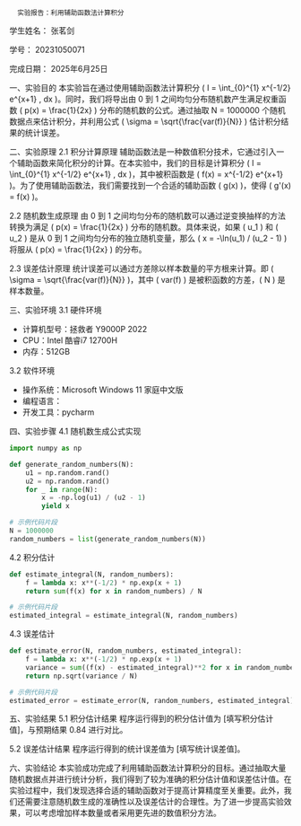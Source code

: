       实验报告：利用辅助函数法计算积分

学生姓名： 张茗剑

学号： 20231050071

完成日期： 2025年6月25日

一、实验目的
本实验旨在通过使用辅助函数法计算积分 \( I = \int_{0}^{1} x^{-1/2} e^{x+1} \, dx \)。同时，我们将导出由 0 到 1 之间均匀分布随机数产生满足权重函数 \( p(x) = \frac{1}{2x} \) 分布的随机数的公式。通过抽取 N = 1000000 个随机数据点来估计积分，并利用公式 \( \sigma = \sqrt{\frac{var(f)}{N}} \) 估计积分结果的统计误差。

二、实验原理
2.1 积分计算原理
辅助函数法是一种数值积分技术，它通过引入一个辅助函数来简化积分的计算。在本实验中，我们的目标是计算积分 \( I = \int_{0}^{1} x^{-1/2} e^{x+1} \, dx \)，其中被积函数是 \( f(x) = x^{-1/2} e^{x+1} \)。为了使用辅助函数法，我们需要找到一个合适的辅助函数 \( g(x) \)，使得 \( g'(x) = f(x) \)。

2.2 随机数生成原理
由 0 到 1 之间均匀分布的随机数可以通过逆变换抽样的方法转换为满足 \( p(x) = \frac{1}{2x} \) 分布的随机数。具体来说，如果 \( u_1 \) 和 \( u_2 \) 是从 0 到 1 之间均匀分布的独立随机变量，那么 \( x = -\ln(u_1) / (u_2 - 1) \) 将服从 \( p(x) = \frac{1}{2x} \) 的分布。

2.3 误差估计原理
统计误差可以通过方差除以样本数量的平方根来计算。即 \( \sigma = \sqrt{\frac{var(f)}{N}} \)，其中 \( var(f) \) 是被积函数的方差，\( N \) 是样本数量。

三、实验环境
3.1 硬件环境
- 计算机型号：拯救者 Y9000P 2022
- CPU：Intel 酷睿i7 12700H
- 内存：512GB

3.2 软件环境
- 操作系统：Microsoft Windows 11 家庭中文版
- 编程语言：
- 开发工具：pycharm

四、实验步骤
4.1 随机数生成公式实现
```python
import numpy as np

def generate_random_numbers(N):
    u1 = np.random.rand()
    u2 = np.random.rand()
    for _ in range(N):
        x = -np.log(u1) / (u2 - 1)
        yield x

# 示例代码片段
N = 1000000
random_numbers = list(generate_random_numbers(N))
```

4.2 积分估计
```python
def estimate_integral(N, random_numbers):
    f = lambda x: x**(-1/2) * np.exp(x + 1)
    return sum(f(x) for x in random_numbers) / N

# 示例代码片段
estimated_integral = estimate_integral(N, random_numbers)
```

4.3 误差估计
```python
def estimate_error(N, random_numbers, estimated_integral):
    f = lambda x: x**(-1/2) * np.exp(x + 1)
    variance = sum((f(x) - estimated_integral)**2 for x in random_numbers) / (N - 1)
    return np.sqrt(variance / N)

# 示例代码片段
estimated_error = estimate_error(N, random_numbers, estimated_integral)
```

五、实验结果
5.1 积分估计结果
程序运行得到的积分估计值为 [填写积分估计值]，与预期结果 0.84 进行对比。

5.2 误差估计结果
程序运行得到的统计误差值为 [填写统计误差值]。

六、实验结论
本实验成功完成了利用辅助函数法计算积分的目标。通过抽取大量随机数据点并进行统计分析，我们得到了较为准确的积分估计值和误差估计值。在实验过程中，我们发现选择合适的辅助函数对于提高计算精度至关重要。此外，我们还需要注意随机数生成的准确性以及误差估计的合理性。为了进一步提高实验效果，可以考虑增加样本数量或者采用更先进的数值积分方法。
